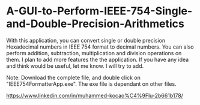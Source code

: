# A-GUI-to-Perform-IEEE-754-Single-and-Double-Precision-Arithmetics

With this application, you can convert single or double precision Hexadecimal numbers in IEEE 754 format to decimal numbers. 
You can also perform addition, subtraction, multiplication and division operations on them.
I plan to add more features the the application. If you have any idea and think would be useful, let me know.
I will try to add.

Note: Download the complete file, and double click on "IEEE754FormatterApp.exe". The exe file is dependant on other files.


https://www.linkedin.com/in/muhammed-kocao%C4%9Flu-2b661b178/

